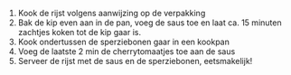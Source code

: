 1. Kook de rijst volgens aanwijzing op de verpakking
2. Bak de kip even aan in de pan, voeg de saus toe en laat ca.
   15 minuten zachtjes koken tot de kip gaar is.
3. Kook ondertussen de sperziebonen gaar in een kookpan
4. Voeg de laatste 2 min de cherrytomaatjes toe aan de saus
5. Serveer de rijst met de saus en de sperziebonen,
   eetsmakelijk!
